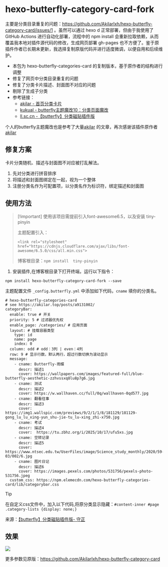 # hexo-butterfly-category-card-fork

主要是分类目录重复的问题：https://github.com/Akilarlxh/hexo-butterfly-category-card/issues/1 。虽然可以通过 hexo d 正常部署，但由于我使用了 GitHub Actions 进行自动化部署，流程中的 npm install 会重新拉取依赖，从而覆盖我本地对插件源代码的修改，生成网页部署 gh-pages 也不方便了。鉴于原插件作者已长期未更新，我选择复制原版代码并进行适度微调，以便自用和后续维护。

* 本包为 hexo-butterfly-categories-card 的复制版本，基于原作者的结构进行调整
* 修复了网页中分类目录重复的问题
* 修复了分类卡片描述、封面图不对应的问题
* 剔除了生成子分类
* 参考链接：
    * [akilar - 首页分类卡片](https://akilar.top/posts/a9131002/)
    * [kukual - butterfly主题魔改10：分类页面魔改](https://kukual.github.io/posts/a7bebfb0/index.html)
    * [ll.sc.cn -【butterfly】分类磁贴插件版](https://ll.sc.cn/posts/ab72/)

个人的butterfly主题魔改也是参考了大量[akilar](https://github.com/Akilarlxh) 的文章，再次感谢该插件原作者[akilar](https://github.com/Akilarlxh) 

## 修复方案

卡片分类随机、描述与封面图不对应被打乱解法。

1. 先对分类进行拼音排序
1. 将描述和封面图绑定在一起，视为一个整体
1. 注册分类名作为可配置项，以分类名作为标识符，绑定描述和封面图


## 使用方法

>  [!important]
> 使用该项目需提前引入font-awesome6.5，以及安装 tiny-pinyin
>
> 主题配置引入：
> ```
> <link rel="stylesheet" href="https://cdnjs.cloudflare.com/ajax/libs/font-awesome/6.5.0/css/all.min.css">
>```
> 
> 博客根目录：`npm install  tiny-pinyin`


1. 安装插件,在博客根目录下打开终端，运行以下指令：

```
npm install hexo-butterfly-category-card-fork --save
```

主题配置文件 `_config.butterfly.yml` 中添加如下代码，`cname` 填你的分类名。

```
# hexo-butterfly-categories-card
# see https://akilar.top/posts/a9131002/
categoryBar:
  enable: true # 开关
  priority: 5 # 过滤器优先权
  enable_page: /categories/ # 应用页面
  layout: # 挂载容器类型
    type: id
    name: page
    index: 0
  column: odd # odd：3列 | even：4列
  row: 9 # 显示行数，默认两行，超过行数切换为滚动显示
  message:
    - cname: Butterfly-雨蝶
      descr: 描述1
      cover: https://wallpapers.com/images/featured-full/blue-butterfly-aesthetic-zzhvssxq8lu8p7g6.jpg
    - cname: 测试
      descr: 描述2
      cover: https://w.wallhaven.cc/full/0q/wallhaven-0qd577.jpg
    - cname: 翻看往事
      descr: 描述3
      cover: https://img1.wallspic.com/previews/9/2/1/1/8/181129/181129-gong_lu_lu_xing-yun_shu-jie-tu_lu-xing_zhi-x750.jpg
    - cname: 考试
      descr: 描述4
      cover:  https://tu.zbhz.org/i/2025/10/17/ufu5xs.jpg
    - cname: 空转记录
      descr: 描述5
      cover: https://www.ntsec.edu.tw/UserFiles/image/Science_study_monthly/2020/59-03/002/6.jpg
    - cname: 图片日记
      descr: 描述6
      cover: https://images.pexels.com/photos/531756/pexels-photo-531756.jpeg 
  custom_css: https://npm.elemecdn.com/hexo-butterfly-categories-card/lib/categorybar.css
```

> [!tip]
> 在自定义css文件中，加入以下代码,将原分类显示隐藏：`#content-inner #page .category-lists {display: none;}`
> 
> 来源：[【butterfly】分类磁贴插件版- 守正](https://ll.sc.cn/posts/ab72/)



## 效果

![ ](https://tu.zbhz.org/i/2025/10/18/vfa9ub.jpg)


更多参数见原版：https://github.com/Akilarlxh/hexo-butterfly-category-card

